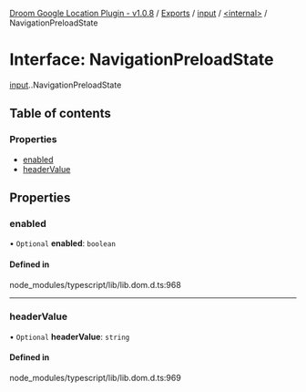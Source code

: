 [Droom Google Location Plugin - v1.0.8](../README.md) / [Exports](../modules.md) / [input](../modules/input.md) / [<internal\>](../modules/input._internal_.md) / NavigationPreloadState

# Interface: NavigationPreloadState

[input](../modules/input.md).[<internal>](../modules/input._internal_.md).NavigationPreloadState

## Table of contents

### Properties

- [enabled](input._internal_.NavigationPreloadState.md#enabled)
- [headerValue](input._internal_.NavigationPreloadState.md#headervalue)

## Properties

### enabled

• `Optional` **enabled**: `boolean`

#### Defined in

node_modules/typescript/lib/lib.dom.d.ts:968

___

### headerValue

• `Optional` **headerValue**: `string`

#### Defined in

node_modules/typescript/lib/lib.dom.d.ts:969
